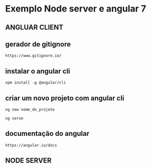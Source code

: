 # Exemplo Node server e angular 7

## ANGLUAR CLIENT

## gerador de gitignore
``
https://www.gitignore.io/
``
## instalar o angular cli
``
npm install -g @angular/cli
``

## criar um novo projeto com angular cli
``
ng new nome_do_projeto
``

``
ng serve
``


## documentação do angular
``
https://angular.io/docs
``

## NODE SERVER